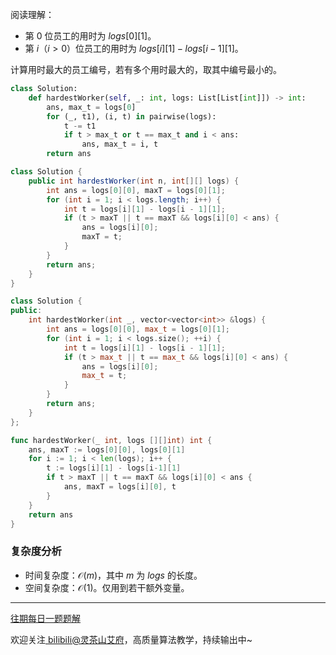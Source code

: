 阅读理解：

- 第 $0$ 位员工的用时为 $\textit{logs}[0][1]$。
- 第 $i$（$i>0$）位员工的用时为 $\textit{logs}[i][1] - \textit{logs}[i-1][1]$。

计算用时最大的员工编号，若有多个用时最大的，取其中编号最小的。

```py [sol1-Python3]
class Solution:
    def hardestWorker(self, _: int, logs: List[List[int]]) -> int:
        ans, max_t = logs[0]
        for (_, t1), (i, t) in pairwise(logs):
            t -= t1
            if t > max_t or t == max_t and i < ans:
                ans, max_t = i, t
        return ans
```

```java [sol1-Java]
class Solution {
    public int hardestWorker(int n, int[][] logs) {
        int ans = logs[0][0], maxT = logs[0][1];
        for (int i = 1; i < logs.length; i++) {
            int t = logs[i][1] - logs[i - 1][1];
            if (t > maxT || t == maxT && logs[i][0] < ans) {
                ans = logs[i][0];
                maxT = t;
            }
        }
        return ans;
    }
}
```

```cpp [sol1-C++]
class Solution {
public:
    int hardestWorker(int _, vector<vector<int>> &logs) {
        int ans = logs[0][0], max_t = logs[0][1];
        for (int i = 1; i < logs.size(); ++i) {
            int t = logs[i][1] - logs[i - 1][1];
            if (t > max_t || t == max_t && logs[i][0] < ans) {
                ans = logs[i][0];
                max_t = t;
            }
        }
        return ans;
    }
};
```

```go [sol1-Go]
func hardestWorker(_ int, logs [][]int) int {
	ans, maxT := logs[0][0], logs[0][1]
	for i := 1; i < len(logs); i++ {
		t := logs[i][1] - logs[i-1][1]
		if t > maxT || t == maxT && logs[i][0] < ans {
			ans, maxT = logs[i][0], t
		}
	}
	return ans
}
```

### 复杂度分析

- 时间复杂度：$\mathcal{O}(m)$，其中 $m$ 为 $\textit{logs}$ 的长度。
- 空间复杂度：$\mathcal{O}(1)$。仅用到若干额外变量。

---

[往期每日一题题解](https://github.com/EndlessCheng/codeforces-go/blob/master/leetcode/SOLUTIONS.md)

欢迎关注[ biIibiIi@灵茶山艾府](https://space.bilibili.com/206214)，高质量算法教学，持续输出中~
